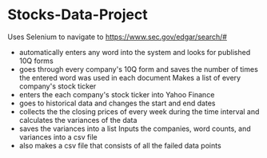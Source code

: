 # Stocks-Data-Project

Uses Selenium to navigate to https://www.sec.gov/edgar/search/#
  - automatically enters any word into the system and looks for published 10Q forms
  - goes through every company's 10Q form and saves the number of times the entered word was used in each document
Makes a list of every company's stock ticker
  - enters the each company's stock ticker into Yahoo Finance
  - goes to historical data and changes the start and end dates
  - collects the the closing prices of every week during the time interval and calculates the variances of the data
  - saves the variances into a list
Inputs the companies, word counts, and variances into a csv file
  - also makes a csv file that consists of all the failed data points
